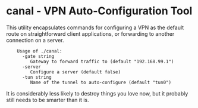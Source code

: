 canal - VPN Auto-Configuration Tool
===================================

This utility encapsulates commands for configuring a VPN as the default route
on straightforward client applications, or forwarding to another connection on
a server.

        Usage of ./canal:
          -gate string
             Gateway to forward traffic to (default "192.168.99.1")
          -server
             Configure a server (default false)
          -tun string
             Name of the tunnel to auto-configure (default "tun0")

It is considerably less likely to destroy things you love now, but it probably
still needs to be smarter than it is.

